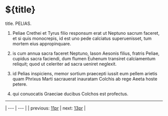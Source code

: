 # ${title}

title. PELIAS.



1. Peliae Crethei et Tyrus filio responsum erat ut Neptuno sacrum faceret, et si quis monocrepis, id est uno pede calciatus superuenisset, tum mortem eius appropinquare.



2. is cum annua sacra faceret Neptuno, Iason Aesonis filius, fratris Peliae, cupidus sacra faciendi, dum flumen Euhenum transiret calciamentum reliquit; quod ut celeriter ad sacra ueniret neglexit.



3. id Pelias inspiciens, memor sortium praecepti iussit eum pellem arietis quam Phrixus Marti sacrauerat inauratam Colchis ab rege Aeeta hoste petere.



4. qui conuocatis Graeciae ducibus Colchos est profectus.



---

| --- | --- |
| previous: [11pr](../11pr/) | next: [13pr](../13pr/) |
